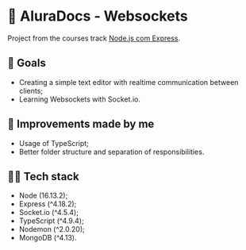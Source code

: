 # 📃 AluraDocs - Websockets

Project from the courses track [Node.js com Express](https://cursos.alura.com.br/formacao-node-js-express).

## 🎯 Goals

- Creating a simple text editor with realtime communication between clients;
- Learning Websockets with Socket.io.

## 🚀 Improvements made by me

- Usage of TypeScript;
- Better folder structure and separation of responsibilities.

## 👨‍💻 Tech stack

- Node (16.13.2);
- Express (^4.18.2);
- Socket.io (^4.5.4);
- TypeScript (^4.9.4);
- Nodemon (^2.0.20);
- MongoDB (^4.13).
